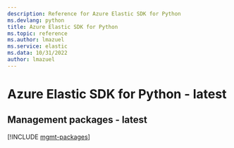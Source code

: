 ```yaml
---
description: Reference for Azure Elastic SDK for Python
ms.devlang: python
title: Azure Elastic SDK for Python
ms.topic: reference
ms.author: lmazuel
ms.service: elastic
ms.data: 10/31/2022
author: lmazuel
---
```

# Azure Elastic SDK for Python - latest

## Management packages - latest
[!INCLUDE [mgmt-packages](elastic-mgmt-index.md)]